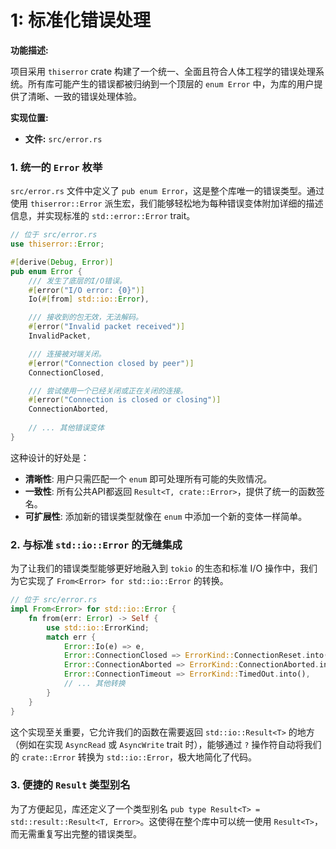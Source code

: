 # 1: 标准化错误处理

**功能描述:**

项目采用 `thiserror` crate 构建了一个统一、全面且符合人体工程学的错误处理系统。所有库可能产生的错误都被归纳到一个顶层的 `enum Error` 中，为库的用户提供了清晰、一致的错误处理体验。

**实现位置:**

- **文件:** `src/error.rs`

### 1. 统一的 `Error` 枚举

`src/error.rs` 文件中定义了 `pub enum Error`，这是整个库唯一的错误类型。通过使用 `thiserror::Error` 派生宏，我们能够轻松地为每种错误变体附加详细的描述信息，并实现标准的 `std::error::Error` trait。

```rust
// 位于 src/error.rs
use thiserror::Error;

#[derive(Debug, Error)]
pub enum Error {
    /// 发生了底层的I/O错误。
    #[error("I/O error: {0}")]
    Io(#[from] std::io::Error),

    /// 接收到的包无效，无法解码。
    #[error("Invalid packet received")]
    InvalidPacket,

    /// 连接被对端关闭。
    #[error("Connection closed by peer")]
    ConnectionClosed,

    /// 尝试使用一个已经关闭或正在关闭的连接。
    #[error("Connection is closed or closing")]
    ConnectionAborted,
    
    // ... 其他错误变体
}
```

这种设计的好处是：
- **清晰性**: 用户只需匹配一个 `enum` 即可处理所有可能的失败情况。
- **一致性**: 所有公共API都返回 `Result<T, crate::Error>`，提供了统一的函数签名。
- **可扩展性**: 添加新的错误类型就像在 `enum` 中添加一个新的变体一样简单。

### 2. 与标准 `std::io::Error` 的无缝集成

为了让我们的错误类型能够更好地融入到 `tokio` 的生态和标准 I/O 操作中，我们为它实现了 `From<Error> for std::io::Error` 的转换。

```rust
// 位于 src/error.rs
impl From<Error> for std::io::Error {
    fn from(err: Error) -> Self {
        use std::io::ErrorKind;
        match err {
            Error::Io(e) => e,
            Error::ConnectionClosed => ErrorKind::ConnectionReset.into(),
            Error::ConnectionAborted => ErrorKind::ConnectionAborted.into(),
            Error::ConnectionTimeout => ErrorKind::TimedOut.into(),
            // ... 其他转换
        }
    }
}
```

这个实现至关重要，它允许我们的函数在需要返回 `std::io::Result<T>` 的地方（例如在实现 `AsyncRead` 或 `AsyncWrite` trait 时），能够通过 `?` 操作符自动将我们的 `crate::Error` 转换为 `std::io::Error`，极大地简化了代码。

### 3. 便捷的 `Result` 类型别名

为了方便起见，库还定义了一个类型别名 `pub type Result<T> = std::result::Result<T, Error>`。这使得在整个库中可以统一使用 `Result<T>`，而无需重复写出完整的错误类型。 
